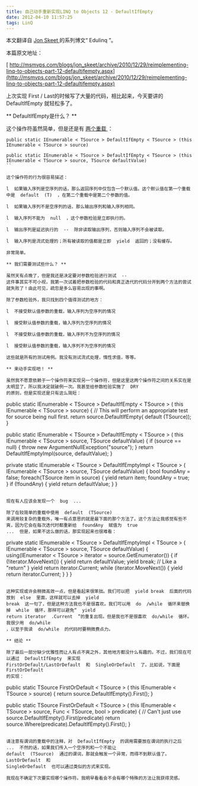 ```yaml
---
title: 自己动手重新实现LINQ to Objects 12 - DefaultIfEmpty
date: 2012-04-10 11:57:25
tags: LinQ
---
```

本文翻译自  [ Jon Skeet  ](http://stackoverflow.com/users/22656/jon-skeet) 的系列博文“
Edulinq  ”。

本篇原文地址：

[ http://msmvps.com/blogs/jon_skeet/archive/2010/12/29/reimplementing-linq-to-objects-part-12-defaultifempty.aspx](http://msmvps.com/blogs/jon_skeet/archive/2010/12/29/reimplementing-linq-to-objects-part-12-defaultifempty.aspx)

上次实现  First  /  Last的时候写了大量的代码，相比起来，今天要讲的  DefaultIfEmpty  就轻松多了。

** DefaultIfEmpty是什么？ **

这个操作符虽然简单，但是还是有  [ 两个重载  ](http://msdn.microsoft.com/en-us/library/bb360530.aspx) ：

```
public static IEnumerable < TSource > DefaultIfEmpty < TSource > (this IEnumerable < TSource > source)

public static IEnumerable < TSource > DefaultIfEmpty < TSource > (this IEnumerable < TSource > source, TSource defaultValue)
``

这个操作符的行为很容易描述：

l  如果输入序列是空序列的话，那么返回序列中仅包含一个默认值。这个默认值在第一个重载中是  default  (T)  ，在第二个重载中是第二个参数的值。

l  如果输入序列不是空序列的话，那么输出序列和输入序列相同。

l  输入序列不能为  null  ，这个参数检验是立即执行的。

l  输出序列是延迟执行的  --  除非读取输出序列，否则输入序列不会被读取。

l  输入序列是流式处理的；所有被读取的值都是立即  yield  返回的；没有缓存。

非常简单。

** 我们需要测试些什么？ **

虽然天有点晚了，但是我还是决定要对参数检验进行测试  --
这件事其实不可小视，我第一次试着把参数检验的代码和真正迭代的代码分开到两个方法的尝试就失败了！由此可见，疏忽是多么容易出现的事啊。

除了参数检验外，我只找到四个值得测试的地方：

l  不接受默认值参数的重载，输入序列为空序列的情况

l  接受默认值参数的重载，输入序列为空序列的情况

l  不接受默认值参数的重载，输入序列不为空序列的情况

l  接受默认值参数的重载，输入序列不为空序列的情况

这些就是所有的测试用例。我没有测试流式处理，惰性求值，等等。

** 来动手实现吧！ **

虽然我不愿意依赖于一个操作符来实现另一个操作符，但是这里这两个操作符之间的关系实在是太明显了，所以我决定就破例一次。我甚至给参数检验实施了  DRY
的原则，但是实现还是只有这么简短：

```
public static IEnumerable < TSource > DefaultIfEmpty < TSource > (
 this IEnumerable < TSource > source) {
 // This will perform an appropriate test for source being null first.
 return source.DefaultIfEmpty(
  default (TSource));
}

public static IEnumerable < TSource > DefaultIfEmpty < TSource > (
 this IEnumerable < TSource > source,
 TSource defaultValue) {
 if (source == null) {
  throw new ArgumentNullException("source");
 }
 return DefaultIfEmptyImpl(source, defaultValue);
}

private static IEnumerable < TSource > DefaultIfEmptyImpl < TSource > (
 IEnumerable < TSource > source,
 TSource defaultValue) {
 bool foundAny = false;
 foreach(TSource item in source) {
  yield
  return item;
  foundAny = true;
 }
 if (!foundAny) {
  yield
  return defaultValue;
 }
}
```

现在有人应该会发现一个  bug  ...

除了在较简单的重载中使用  default  (TSource)
来调用较复杂的重载外，唯一有点意思的就是最下面的那个方法了。这个方法让我感觉有些不爽，因为它会在每次迭代时都重新给  foundAny  赋值为  true
...  但是，如果不这么做的话，那实现起来也很难看：

```
private static IEnumerable < TSource > DefaultIfEmptyImpl < TSource > (
 IEnumerable < TSource > source,
 TSource defaultValue) {
 using(IEnumerator < TSource > iterator = source.GetEnumerator()) {
  if (!iterator.MoveNext()) {
   yield
   return defaultValue;
   yield
   break; // Like a "return"
  }
  yield
  return iterator.Current;
  while (iterator.MoveNext()) {
   yield
   return iterator.Current;
  }
 }
}
```

这种实现或许会稍微高效一点，但是看起来很笨拙。我们可以把  yield break  后面的代码放到  else  里面，这样就可以去掉  yield
break  这一句了，但是这种方法我也不是很喜欢。我们可以用  do  /while  循环来替换掉  while  循环，那样可以避免“  yield
return iterator  .Current  ”的重复出现。但是我也不是很喜欢  do/while  循环。我很少用  do/while
，以至于我读  do/while  的代码时要稍微费点力。

** 结论 **

除了最后一部分缺少优雅性而让人有点不爽之外，其他地方都没什么有趣的。不过，我们现在可以通过  DefaultIfEmpty  来实现
FirstOrDefault/LastOrDefault  和  SingleOrDefault  了。比如说，下面是  FirstOrDefault
的实现：

```
public static TSource FirstOrDefault < TSource > (
 this IEnumerable < TSource > source) {
 return source.DefaultIfEmpty().First();
}

public static TSource FirstOrDefault < TSource > (
 this IEnumerable < TSource > source,
 Func < TSource, bool > predicate) {
 // Can't just use source.DefaultIfEmpty().First(predicate)
 return source.Where(predicate).DefaultIfEmpty().First();
}
```

请注意有谓词的重载中的注释，对  DefaultIfEmpty  的调用需要放在谓词的执行之后  ...  不然的话，如果我们传入一个空序列和一个不能让
default  (TSource)  通过的谓词，那就会触发一个异常，而得不到默认值了。  LastOrDefault  和
SingleOrDefault  也可以通过类似的方式来实现。

我现在不确定下次要实现哪个操作符。我明早看看会不会有哪个特殊的方法让我获得灵感。



